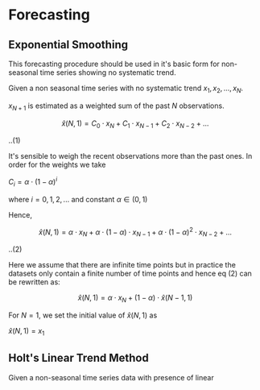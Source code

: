 # Forecasting
## Exponential Smoothing 
This forecasting procedure should be used in it's basic form for non-seasonal time series showing no systematic trend. 

Given a non seasonal time series with no systematic trend $x_1, x_2, ..., x_N$. 

$x_{N+1}$ is estimated as a weighted sum of the past $N$ observations. 

$$\hat{x}(N,1)=C_0\cdot x_N+C_1\cdot x_{N-1}+C_2\cdot x_{N-2}+...$$

..(1)

It's sensible to weigh the recent observations more than the past ones. In order for the weights we take 

$C_i = \alpha\cdot(1-\alpha)^i$

where $i=0,1,2,...$ and constant $\alpha\in(0,1)$

Hence, 

$$\hat{x}(N,1)=\alpha\cdot x_N+\alpha\cdot(1-\alpha)\cdot x_{N-1}+\alpha\cdot(1-\alpha)^2\cdot x_{N-2}+...$$

..(2)

Here we assume that there are infinite time points but in practice the datasets only contain a finite number of time points and hence eq (2) can be rewritten as:

$$\hat{x}(N,1)=\alpha\cdot x_N+(1-\alpha)\cdot \hat{x}(N-1,1)$$

For $N = 1$, we set the initial value of $\hat{x}(N,1)$ as 

$\hat{x}(N,1)=x_1$

## Holt's Linear Trend Method

Given a non-seasonal time series data with presence of linear 